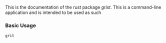 This is the documentation of the rust package *grist*. This is a command-line application and is intended to be used as such

### Basic Usage
`grit`
